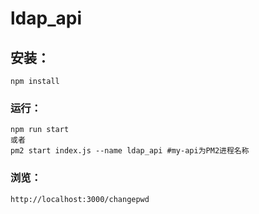 # ldap_api

## 安装：
```
npm install
```

### 运行：
```
npm run start
或者
pm2 start index.js --name ldap_api #my-api为PM2进程名称
```

### 浏览：
```
http://localhost:3000/changepwd
```


